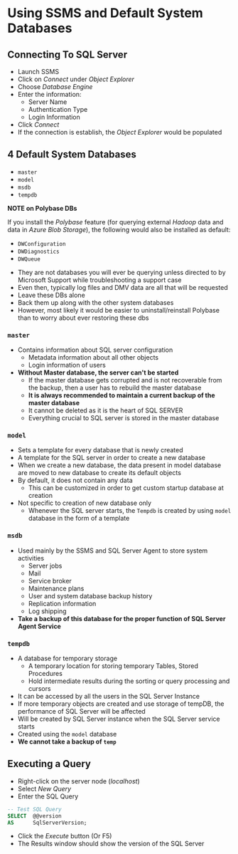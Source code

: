 # Using SSMS and Default System Databases

## Connecting To SQL Server

- Launch SSMS
- Click on *Connect* under *Object Explorer*
- Choose *Database Engine*
- Enter the information:
  - Server Name
  - Authentication Type
  - Login Information
- Click *Connect*
- If the connection is establish, the *Object Explorer* would be populated

## 4 Default System Databases

- `master`
- `model`
- `msdb`
- `tempdb`

**NOTE on Polybase DBs**

If you install the *Polybase* feature (for querying external *Hadoop* data and data in *Azure Blob Storage*), the following would also be installed as default:

- `DWConfiguration`
- `DWDiagnostics`
- `DWQueue`
<!---->
- They are not databases you will ever be querying unless directed to by Microsoft Support while troubleshooting a support case
- Even then, typically log files and DMV data are all that will be requested
- Leave these DBs alone
- Back them up along with the other system databases
- However, most likely it would be easier to uninstall/reinstall Polybase than to worry about ever restoring these dbs

### `master`

- Contains information about SQL server configuration
  - Metadata information about all other objects
  - Login information of users
- **Without Master database, the server can't be started**
  - If the master database gets corrupted and is not recoverable from the backup, then a user has to rebuild the master database
  - **It is always recommended to maintain a current backup of the master database**
  - It cannot be deleted as it is the heart of SQL SERVER
  - Everything crucial to SQL server is stored in the master database

### `model`

- Sets a template for every database that is newly created
- A template for the SQL server in order to create a new database
- When we create a new database, the data present in model database are moved to new database to create its default objects
- By default, it does not contain any data
  - This can be customized in order to get custom startup database at creation
- Not specific to creation of new database only
  - Whenever the SQL server starts, the `Tempdb` is created by using `model` database in the form of a template

### `msdb`

- Used mainly by the SSMS and SQL Server Agent to store system activities
  - Server jobs
  - Mail
  - Service broker
  - Maintenance plans
  - User and system database backup history
  - Replication information
  - Log shipping
- **Take a backup of this database for the proper function of SQL Server Agent Service**

### `tempdb`

- A database for temporary storage
  - A temporary location for storing temporary Tables, Stored Procedures
  - Hold intermediate results during the sorting or query processing and cursors
- It can be accessed by all the users in the SQL Server Instance
- If more temporary objects are created and use storage of tempDB, the performance of SQL Server will be affected
- Will be created by SQL Server instance when the SQL Server service starts
- Created using the `model` database
- **We cannot take a backup of `temp`**

## Executing a Query

- Right-click on the server node (*localhost*)
- Select *New Query*
- Enter the SQL Query

```sql
-- Test SQL Query
SELECT  @@version 
AS      SqlServerVersion;
```

- Click the *Execute* button (Or F5)
- The Results window should show the version of the SQL Server
